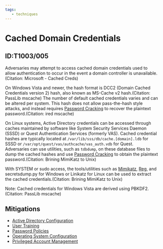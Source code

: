 ```yaml
---
tags:
   - techniques
---
```

# Cached Domain Credentials
## ID:T1003/005
Adversaries may attempt to access cached domain credentials used to allow authentication to occur in the event a domain controller is unavailable.(Citation: Microsoft - Cached Creds)

On Windows Vista and newer, the hash format is DCC2 (Domain Cached Credentials version 2) hash, also known as MS-Cache v2 hash.(Citation: PassLib mscache) The number of default cached credentials varies and can be altered per system. This hash does not allow pass-the-hash style attacks, and instead requires [Password Cracking](/mitre/techniques/T1110/002) to recover the plaintext password.(Citation: ired mscache)

On Linux systems, Active Directory credentials can be accessed through caches maintained by software like System Security Services Daemon (SSSD) or Quest Authentication Services (formerly VAS). Cached credential hashes are typically located at `/var/lib/sss/db/cache.[domain].ldb` for SSSD or `/var/opt/quest/vas/authcache/vas_auth.vdb` for Quest. Adversaries can use utilities, such as `tdbdump`, on these database files to dump the cached hashes and use [Password Cracking](/mitre/techniques/T1110/002) to obtain the plaintext password.(Citation: Brining MimiKatz to Unix) 

With SYSTEM or sudo access, the tools/utilities such as [Mimikatz](/mitre/software/S0002), [Reg](/mitre/software/S0075), and secretsdump.py for Windows or Linikatz for Linux can be used to extract the cached credentials.(Citation: Brining MimiKatz to Unix)

Note: Cached credentials for Windows Vista are derived using PBKDF2.(Citation: PassLib mscache)
## Mitigations
* [Active Directory Configuration](/mitre/mitigations/M1015)
* [User Training](/mitre/mitigations/M1017)
* [Password Policies](/mitre/mitigations/M1027)
* [Operating System Configuration](/mitre/mitigations/M1028)
* [Privileged Account Management](/mitre/mitigations/M1026)
